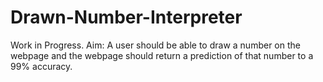# Drawn-Number-Interpreter
Work in Progress.
Aim: A user should be able to draw a number on the webpage and the webpage should return a prediction of that number to a 99% accuracy.

